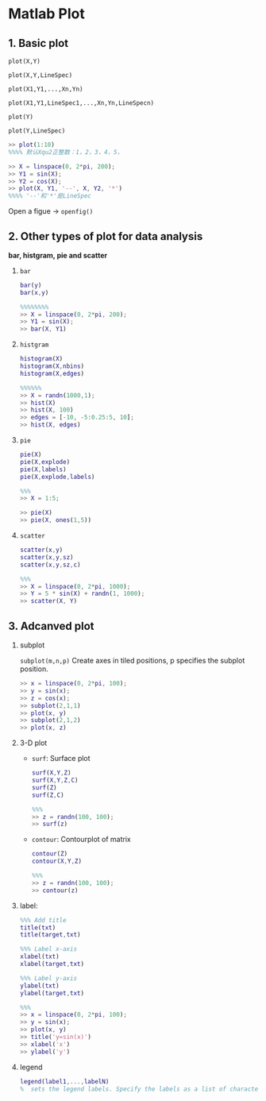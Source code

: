 # Matlab Plot

## 1. Basic plot

`plot(X,Y)`

`plot(X,Y,LineSpec)`

`plot(X1,Y1,...,Xn,Yn)`

`plot(X1,Y1,LineSpec1,...,Xn,Yn,LineSpecn)`

`plot(Y)`

`plot(Y,LineSpec)`

```matlab
>> plot(1:10)
%%%% 默认Xqu2正整数：1，2，3，4，5，

>> X = linspace(0, 2*pi, 200);
>> Y1 = sin(X);
>> Y2 = cos(X);
>> plot(X, Y1, '--', X, Y2, '*')
%%%% '--'和'*'是LineSpec
```

Open a figue -> `openfig()`

## 2. Other types of plot for data analysis

**bar, histgram, pie and scatter**

1. `bar`

   ```matlab
   bar(y)
   bar(x,y)
   
   %%%%%%%%
   >> X = linspace(0, 2*pi, 200);
   >> Y1 = sin(X);
   >> bar(X, Y1)
   ```

2. `histgram`

   ```matlab
   histogram(X)
   histogram(X,nbins)
   histogram(X,edges)
   
   %%%%%%
   >> X = randn(1000,1);
   >> hist(X)
   >> hist(X, 100)
   >> edges = [-10, -5:0.25:5, 10];
   >> hist(X, edges)
   ```

3. `pie`

   ```matlab
   pie(X)
   pie(X,explode)
   pie(X,labels)
   pie(X,explode,labels)
   
   %%%
   >> X = 1:5;
   
   >> pie(X)
   >> pie(X, ones(1,5))
   ```

4. `scatter`

   ```matlab
   scatter(x,y)
   scatter(x,y,sz)
   scatter(x,y,sz,c)
   
   %%%
   >> X = linspace(0, 2*pi, 1000);
   >> Y = 5 * sin(X) + randn(1, 1000);
   >> scatter(X, Y)
   ```

## 3. Adcanved plot

1. subplot

   `subplot(m,n,p)` Create axes in tiled positions, p specifies the subplot position.

   ```matlab
   >> x = linspace(0, 2*pi, 100);
   >> y = sin(x);
   >> z = cos(x);
   >> subplot(2,1,1)
   >> plot(x, y)
   >> subplot(2,1,2)
   >> plot(x, z)
   ```

2. 3-D plot

   - `surf`: Surface plot

     ```matlab
     surf(X,Y,Z)
     surf(X,Y,Z,C)
     surf(Z)
     surf(Z,C)
     
     %%%
     >> z = randn(100, 100);
     >> surf(z)
     ```

   - `contour`: Contourplot of matrix

     ```matlab
     contour(Z)
     contour(X,Y,Z)
     
     %%% 
     >> z = randn(100, 100);
     >> contour(z)
     ```

3. label:

   ```matlab
   %%% Add title
   title(txt)
   title(target,txt)
   
   %%% Label x-axis
   xlabel(txt)
   xlabel(target,txt)
   
   %%% Label y-axis
   ylabel(txt)
   ylabel(target,txt)
   
   %%%
   >> x = linspace(0, 2*pi, 100);
   >> y = sin(x);
   >> plot(x, y)
   >> title('y=sin(x)')
   >> xlabel('x')
   >> ylabel('y')
   ```

4. legend

   ```matlab
   legend(label1,...,labelN)
   %  sets the legend labels. Specify the labels as a list of character vectors or strings
   ```

   




